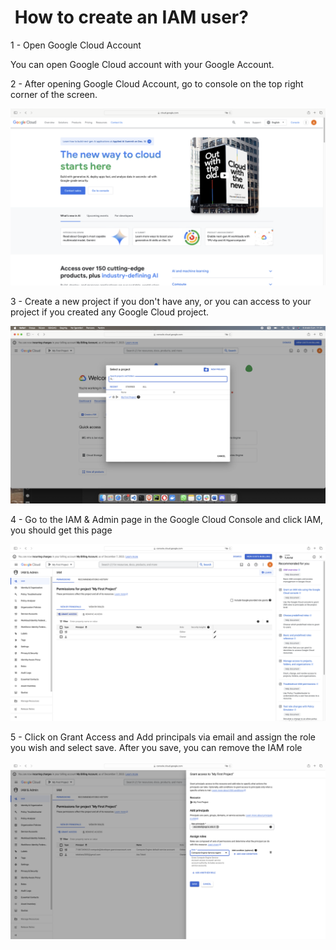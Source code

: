 #  How to create an IAM user?

1 - Open Google Cloud Account

You can open Google Cloud account with your Google Account.

2 - After opening Google Cloud Account, go to console on the top right corner of the screen.

![Alt text](<Ekran Resmi 2023-12-08 11.27.59.png>)

3 - Create a new project if you don't have any, or you can access to your project if you created any Google Cloud project.

![Alt text](<Ekran Resmi 2023-12-08 11.31.44.png>)

4 - Go to the IAM & Admin page in the Google Cloud Console and click IAM, you should get this page

![Alt text](<Ekran Resmi 2023-12-08 11.37.01.png>)

5 - Click on Grant Access and Add principals via email and assign the role you wish and select save. After you save, you can remove the IAM role

![Alt text](<Ekran Resmi 2023-12-08 11.40.26.png>)
